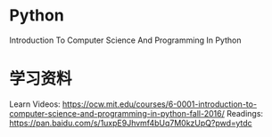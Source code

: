 # Python
Introduction To Computer Science And Programming In Python


# 学习资料
Learn Videos: https://ocw.mit.edu/courses/6-0001-introduction-to-computer-science-and-programming-in-python-fall-2016/
Readings: https://pan.baidu.com/s/1uxpE9Jhvmf4bUq7M0kzUpQ?pwd=ytdc
